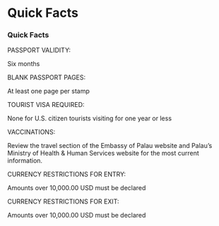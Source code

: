 # Quick Facts

### Quick Facts

PASSPORT VALIDITY:

Six months

BLANK PASSPORT PAGES:

At least one page per stamp

TOURIST VISA REQUIRED:

None for U.S. citizen tourists visiting for one year or less

VACCINATIONS:

Review the travel section of the Embassy of Palau website and Palau’s Ministry of Health & Human Services website for the most current information.

CURRENCY RESTRICTIONS FOR ENTRY:

Amounts over 10,000.00 USD must be declared

CURRENCY RESTRICTIONS FOR EXIT:

Amounts over 10,000.00 USD must be declared